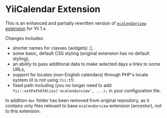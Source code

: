 # YiiCalendar Extension

This is an enhanced and partially rewritten version of [`ecalendarview` extension](http://www.yiiframework.com/extension/ecalendarview/) for Yii 1.x.

Changes includes:

- shorter names for classes (widgets) :],
- some basic, default CSS styling (original extension has no default styling),
- an ability to pass additional data to make selected days a links to some URLs,
- support for locales (non-English calendars) through PHP's locale system (it is not using `Yii:t`!).
- fixed path including (you no longer need to add `Yii::setPathOfAlias('ecalendarview', ...);` in your configuration file.

In addition `doc` folder has been removed from original repository, as it contains only files relevant to base `ecalendarview` extension (ancestor), not to this extension.